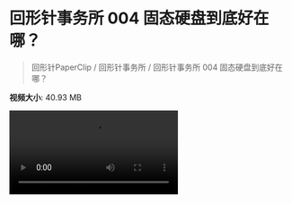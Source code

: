 # 回形针事务所 004 固态硬盘到底好在哪？

> 回形针PaperClip / 回形针事务所 / 回形针事务所 004 固态硬盘到底好在哪？

**视频大小**: 40.93 MB

<div class="video"><video src="https://file.hsyhx.top/video/PaperClip/事务所/004.mp4" controls preload>🤔 您的浏览器不支持 video 标签</video></div>